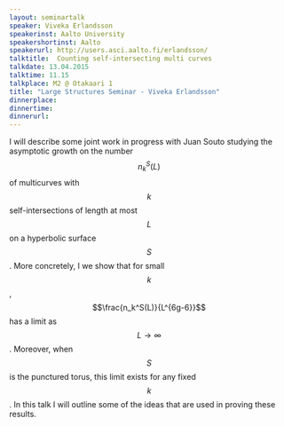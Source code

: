```yaml
---
layout: seminartalk
speaker: Viveka Erlandsson
speakerinst: Aalto University
speakershortinst: Aalto
speakerurl: http://users.asci.aalto.fi/erlandsson/
talktitle:  Counting self-intersecting multi curves
talkdate: 13.04.2015
talktime: 11.15 
talkplace: M2 @ Otakaari 1
title: "Large Structures Seminar - Viveka Erlandsson"
dinnerplace: 
dinnertime: 
dinnerurl: 
---
```

I will describe some joint work in progress with Juan Souto studying the asymptotic growth on the number $$n_k^S(L)$$ of multicurves with $$k$$ self-intersections of length at most $$L$$ on a hyperbolic surface $$S$$. More concretely, I we show that for small $$k$$, $$\frac{n_k^S(L)}{L^{6g-6}}$$ has a limit as $$L\to\infty$$. Moreover, when $$S$$ is the punctured torus, this
limit exists for any fixed $$k$$. In this talk I will outline some of the ideas that are used in proving these results.
